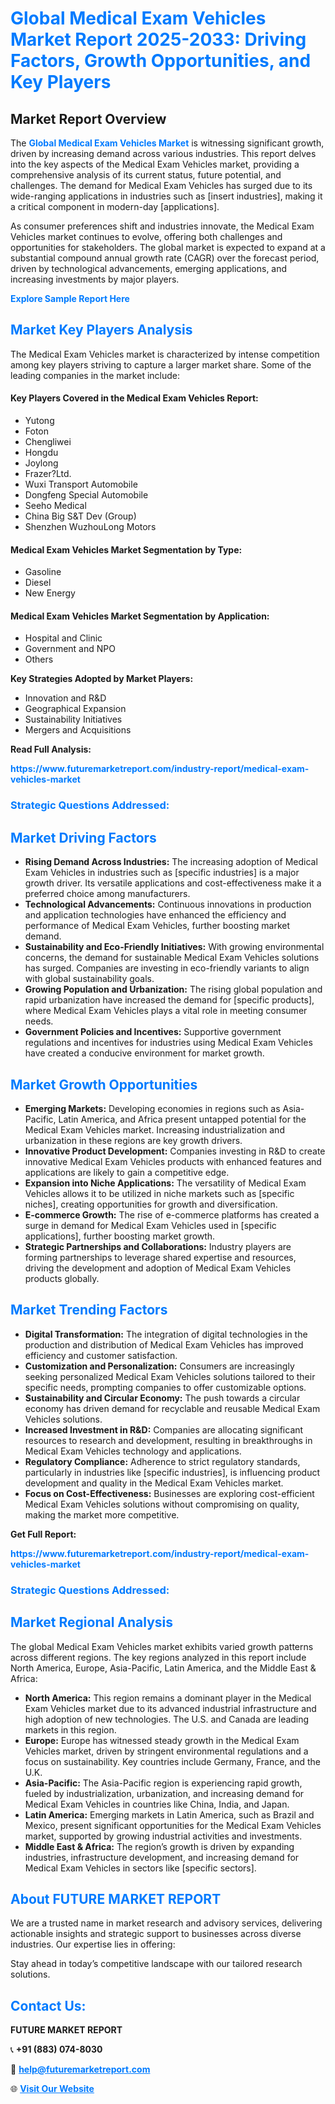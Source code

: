 <h1 style="color: #007BFF;">Global Medical Exam Vehicles Market Report 2025-2033: Driving Factors, Growth Opportunities, and Key Players</h1>

<section id="overview">
<h2>Market Report Overview</h2>
<p>The <a href="https://www.futuremarketreport.com/industry-report/medical-exam-vehicles-market" style="color: #007BFF; text-decoration: none;"><strong>Global Medical Exam Vehicles Market</strong></a> is witnessing significant growth, driven by increasing demand across various industries. This report delves into the key aspects of the Medical Exam Vehicles market, providing a comprehensive analysis of its current status, future potential, and challenges. The demand for Medical Exam Vehicles has surged due to its wide-ranging applications in industries such as [insert industries], making it a critical component in modern-day [applications].</p>
<p>As consumer preferences shift and industries innovate, the Medical Exam Vehicles market continues to evolve, offering both challenges and opportunities for stakeholders. The global market is expected to expand at a substantial compound annual growth rate (CAGR) over the forecast period, driven by technological advancements, emerging applications, and increasing investments by major players.</p>
</section>

<section id="overview">
<p><a href="https://www.futuremarketreport.com/request-sample/reportId=27699" style="color: #007BFF; text-decoration: none;"><strong>Explore Sample Report Here</strong></a></p>
</section>

<section id="key-players">
<h2 style="color: #007BFF;">Market Key Players Analysis</h2>
<p>The Medical Exam Vehicles market is characterized by intense competition among key players striving to capture a larger market share. Some of the leading companies in the market include:</p>
<h4>Key Players Covered in the Medical Exam Vehicles Report:</h4>
<ul><li>Yutong</li><li>Foton</li><li>Chengliwei</li><li>Hongdu</li><li>Joylong</li><li>Frazer?Ltd.</li><li>Wuxi Transport Automobile</li><li>Dongfeng Special Automobile</li><li>Seeho Medical</li><li>China Big S&amp;T Dev (Group)</li><li>Shenzhen WuzhouLong Motors</li></ul>
<h4>Medical Exam Vehicles Market Segmentation by Type:</h4>
<ul><li>Gasoline</li><li>Diesel</li><li>New Energy</li></ul>

<h4>Medical Exam Vehicles Market Segmentation by Application:</h4>
<ul><li>Hospital and Clinic</li><li>Government and NPO</li><li>Others</li></ul>
<p><strong>Key Strategies Adopted by Market Players:</strong></p>
<ul>
<li>Innovation and R&D</li>
<li>Geographical Expansion</li>
<li>Sustainability Initiatives</li>
<li>Mergers and Acquisitions</li>
</ul>
</section>

<section>
<p><strong>Read Full Analysis: </strong></p><a href="https://www.futuremarketreport.com/industry-report/medical-exam-vehicles-market" style="color: #007BFF; text-decoration: none;"><strong>https://www.futuremarketreport.com/industry-report/medical-exam-vehicles-market</strong></a>
<h3 style="color: #007BFF;">Strategic Questions Addressed:</h3>
</section>

<section id="driving-factors">
<h2 style="color: #007BFF;">Market Driving Factors</h2>
<ul>
<li><strong>Rising Demand Across Industries:</strong> The increasing adoption of Medical Exam Vehicles in industries such as [specific industries] is a major growth driver. Its versatile applications and cost-effectiveness make it a preferred choice among manufacturers.</li>
<li><strong>Technological Advancements:</strong> Continuous innovations in production and application technologies have enhanced the efficiency and performance of Medical Exam Vehicles, further boosting market demand.</li>
<li><strong>Sustainability and Eco-Friendly Initiatives:</strong> With growing environmental concerns, the demand for sustainable Medical Exam Vehicles solutions has surged. Companies are investing in eco-friendly variants to align with global sustainability goals.</li>
<li><strong>Growing Population and Urbanization:</strong> The rising global population and rapid urbanization have increased the demand for [specific products], where Medical Exam Vehicles plays a vital role in meeting consumer needs.</li>
<li><strong>Government Policies and Incentives:</strong> Supportive government regulations and incentives for industries using Medical Exam Vehicles have created a conducive environment for market growth.</li>
</ul>
</section>

<section id="growth-opportunities">
<h2 style="color: #007BFF;">Market Growth Opportunities</h2>
<ul>
<li><strong>Emerging Markets:</strong> Developing economies in regions such as Asia-Pacific, Latin America, and Africa present untapped potential for the Medical Exam Vehicles market. Increasing industrialization and urbanization in these regions are key growth drivers.</li>
<li><strong>Innovative Product Development:</strong> Companies investing in R&D to create innovative Medical Exam Vehicles products with enhanced features and applications are likely to gain a competitive edge.</li>
<li><strong>Expansion into Niche Applications:</strong> The versatility of Medical Exam Vehicles allows it to be utilized in niche markets such as [specific niches], creating opportunities for growth and diversification.</li>
<li><strong>E-commerce Growth:</strong> The rise of e-commerce platforms has created a surge in demand for Medical Exam Vehicles used in [specific applications], further boosting market growth.</li>
<li><strong>Strategic Partnerships and Collaborations:</strong> Industry players are forming partnerships to leverage shared expertise and resources, driving the development and adoption of Medical Exam Vehicles products globally.</li>
</ul>
</section>

<section id="trending-factors">
<h2 style="color: #007BFF;">Market Trending Factors</h2>
<ul>
<li><strong>Digital Transformation:</strong> The integration of digital technologies in the production and distribution of Medical Exam Vehicles has improved efficiency and customer satisfaction.</li>
<li><strong>Customization and Personalization:</strong> Consumers are increasingly seeking personalized Medical Exam Vehicles solutions tailored to their specific needs, prompting companies to offer customizable options.</li>
<li><strong>Sustainability and Circular Economy:</strong> The push towards a circular economy has driven demand for recyclable and reusable Medical Exam Vehicles solutions.</li>
<li><strong>Increased Investment in R&D:</strong> Companies are allocating significant resources to research and development, resulting in breakthroughs in Medical Exam Vehicles technology and applications.</li>
<li><strong>Regulatory Compliance:</strong> Adherence to strict regulatory standards, particularly in industries like [specific industries], is influencing product development and quality in the Medical Exam Vehicles market.</li>
<li><strong>Focus on Cost-Effectiveness:</strong> Businesses are exploring cost-efficient Medical Exam Vehicles solutions without compromising on quality, making the market more competitive.</li>
</ul>
</section>

<section>
<p><strong>Get Full Report: </strong></p><a href="https://www.futuremarketreport.com/industry-report/medical-exam-vehicles-market" style="color: #007BFF; text-decoration: none;"><strong>https://www.futuremarketreport.com/industry-report/medical-exam-vehicles-market</strong></a>
<h3 style="color: #007BFF;">Strategic Questions Addressed:</h3>
</section>


<section id="regional-analysis">
<h2 style="color: #007BFF;">Market Regional Analysis</h2>
<p>The global Medical Exam Vehicles market exhibits varied growth patterns across different regions. The key regions analyzed in this report include North America, Europe, Asia-Pacific, Latin America, and the Middle East & Africa:</p>
<ul>
<li><strong>North America:</strong> This region remains a dominant player in the Medical Exam Vehicles market due to its advanced industrial infrastructure and high adoption of new technologies. The U.S. and Canada are leading markets in this region.</li>
<li><strong>Europe:</strong> Europe has witnessed steady growth in the Medical Exam Vehicles market, driven by stringent environmental regulations and a focus on sustainability. Key countries include Germany, France, and the U.K.</li>
<li><strong>Asia-Pacific:</strong> The Asia-Pacific region is experiencing rapid growth, fueled by industrialization, urbanization, and increasing demand for Medical Exam Vehicles in countries like China, India, and Japan.</li>
<li><strong>Latin America:</strong> Emerging markets in Latin America, such as Brazil and Mexico, present significant opportunities for the Medical Exam Vehicles market, supported by growing industrial activities and investments.</li>
<li><strong>Middle East & Africa:</strong> The region’s growth is driven by expanding industries, infrastructure development, and increasing demand for Medical Exam Vehicles in sectors like [specific sectors].</li>
</ul>
</section>

<footer>
<h2 style="color: #007BFF;">About FUTURE MARKET REPORT</h2>
<p>We are a trusted name in market research and advisory services, delivering actionable insights and strategic support to businesses across diverse industries. Our expertise lies in offering:</p>

<p>Stay ahead in today’s competitive landscape with our tailored research solutions.</p>

<h2 style="color: #007BFF;">Contact Us:</h2>
<p><strong>FUTURE MARKET REPORT</strong></p>
<p>📞 <strong>+91 (883) 074-8030</strong></p>
<p>📧 <strong><a href="mailto:help@futuremarketreport.com" style="color: #007BFF;">help@futuremarketreport.com</a></strong></p>
<p>🌐 <strong><a href="https://www.futuremarketreport.com/" style="color: #007BFF;">Visit Our Website</a></strong></p>
</footer>